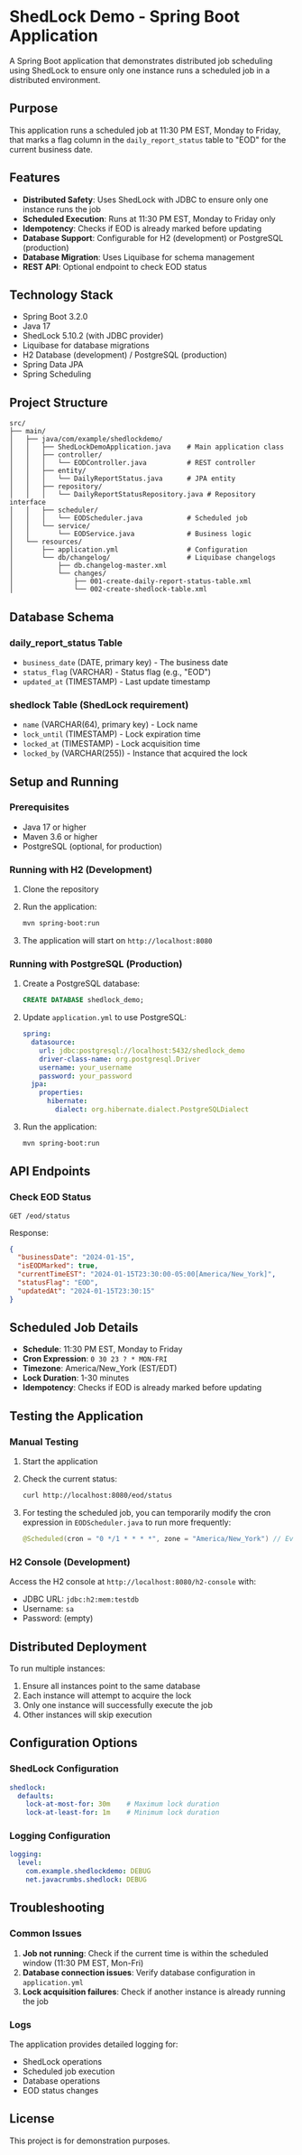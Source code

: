# ShedLock Demo - Spring Boot Application

A Spring Boot application that demonstrates distributed job scheduling using ShedLock to ensure only one instance runs a scheduled job in a distributed environment.

## Purpose

This application runs a scheduled job at 11:30 PM EST, Monday to Friday, that marks a flag column in the `daily_report_status` table to "EOD" for the current business date.

## Features

- **Distributed Safety**: Uses ShedLock with JDBC to ensure only one instance runs the job
- **Scheduled Execution**: Runs at 11:30 PM EST, Monday to Friday only
- **Idempotency**: Checks if EOD is already marked before updating
- **Database Support**: Configurable for H2 (development) or PostgreSQL (production)
- **Database Migration**: Uses Liquibase for schema management
- **REST API**: Optional endpoint to check EOD status

## Technology Stack

- Spring Boot 3.2.0
- Java 17
- ShedLock 5.10.2 (with JDBC provider)
- Liquibase for database migrations
- H2 Database (development) / PostgreSQL (production)
- Spring Data JPA
- Spring Scheduling

## Project Structure

```
src/
├── main/
│   ├── java/com/example/shedlockdemo/
│   │   ├── ShedLockDemoApplication.java    # Main application class
│   │   ├── controller/
│   │   │   └── EODController.java          # REST controller
│   │   ├── entity/
│   │   │   └── DailyReportStatus.java      # JPA entity
│   │   ├── repository/
│   │   │   └── DailyReportStatusRepository.java # Repository interface
│   │   ├── scheduler/
│   │   │   └── EODScheduler.java           # Scheduled job
│   │   └── service/
│   │       └── EODService.java             # Business logic
│   └── resources/
│       ├── application.yml                 # Configuration
│       └── db/changelog/                   # Liquibase changelogs
│           ├── db.changelog-master.xml
│           └── changes/
│               ├── 001-create-daily-report-status-table.xml
│               └── 002-create-shedlock-table.xml
```

## Database Schema

### daily_report_status Table
- `business_date` (DATE, primary key) - The business date
- `status_flag` (VARCHAR) - Status flag (e.g., "EOD")
- `updated_at` (TIMESTAMP) - Last update timestamp

### shedlock Table (ShedLock requirement)
- `name` (VARCHAR(64), primary key) - Lock name
- `lock_until` (TIMESTAMP) - Lock expiration time
- `locked_at` (TIMESTAMP) - Lock acquisition time
- `locked_by` (VARCHAR(255)) - Instance that acquired the lock

## Setup and Running

### Prerequisites
- Java 17 or higher
- Maven 3.6 or higher
- PostgreSQL (optional, for production)

### Running with H2 (Development)

1. Clone the repository
2. Run the application:
   ```bash
   mvn spring-boot:run
   ```

3. The application will start on `http://localhost:8080`

### Running with PostgreSQL (Production)

1. Create a PostgreSQL database:
   ```sql
   CREATE DATABASE shedlock_demo;
   ```

2. Update `application.yml` to use PostgreSQL:
   ```yaml
   spring:
     datasource:
       url: jdbc:postgresql://localhost:5432/shedlock_demo
       driver-class-name: org.postgresql.Driver
       username: your_username
       password: your_password
     jpa:
       properties:
         hibernate:
           dialect: org.hibernate.dialect.PostgreSQLDialect
   ```

3. Run the application:
   ```bash
   mvn spring-boot:run
   ```

## API Endpoints

### Check EOD Status
```
GET /eod/status
```

Response:
```json
{
  "businessDate": "2024-01-15",
  "isEODMarked": true,
  "currentTimeEST": "2024-01-15T23:30:00-05:00[America/New_York]",
  "statusFlag": "EOD",
  "updatedAt": "2024-01-15T23:30:15"
}
```

## Scheduled Job Details

- **Schedule**: 11:30 PM EST, Monday to Friday
- **Cron Expression**: `0 30 23 ? * MON-FRI`
- **Timezone**: America/New_York (EST/EDT)
- **Lock Duration**: 1-30 minutes
- **Idempotency**: Checks if EOD is already marked before updating

## Testing the Application

### Manual Testing

1. Start the application
2. Check the current status:
   ```bash
   curl http://localhost:8080/eod/status
   ```

3. For testing the scheduled job, you can temporarily modify the cron expression in `EODScheduler.java` to run more frequently:
   ```java
   @Scheduled(cron = "0 */1 * * * *", zone = "America/New_York") // Every minute
   ```

### H2 Console (Development)

Access the H2 console at `http://localhost:8080/h2-console` with:
- JDBC URL: `jdbc:h2:mem:testdb`
- Username: `sa`
- Password: (empty)

## Distributed Deployment

To run multiple instances:

1. Ensure all instances point to the same database
2. Each instance will attempt to acquire the lock
3. Only one instance will successfully execute the job
4. Other instances will skip execution

## Configuration Options

### ShedLock Configuration
```yaml
shedlock:
  defaults:
    lock-at-most-for: 30m    # Maximum lock duration
    lock-at-least-for: 1m    # Minimum lock duration
```

### Logging Configuration
```yaml
logging:
  level:
    com.example.shedlockdemo: DEBUG
    net.javacrumbs.shedlock: DEBUG
```

## Troubleshooting

### Common Issues

1. **Job not running**: Check if the current time is within the scheduled window (11:30 PM EST, Mon-Fri)
2. **Database connection issues**: Verify database configuration in `application.yml`
3. **Lock acquisition failures**: Check if another instance is already running the job

### Logs

The application provides detailed logging for:
- ShedLock operations
- Scheduled job execution
- Database operations
- EOD status changes

## License

This project is for demonstration purposes. 